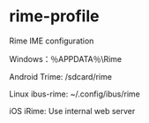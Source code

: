 # rime-profile
Rime IME configuration



Windows：％APPDATA％\Rime

Android Trime: /sdcard/rime

Linux ibus-rime: ~/.config/ibus/rime

iOS iRime: Use internal web server